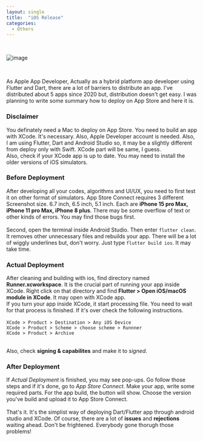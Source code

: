 ```yaml
---
layout: single
title:  "iOS Release"
categories:
  - Others
---
```

<br>

![image](https://github.com/DutchVandaline/DutchVandaline.github.io/assets/142364450/3d92750f-8975-4085-8730-0aa085f3724e)

<br>

As Apple App Developer, Actually as a hybrid platform app developer using Flutter and Dart, there are a lot of barriers to distribute an app. I've distributed about 5 apps since 2020 but, distribution doesn't get easy. I was planning to write some summary how to deploy on App Store and here it is.

### Disclaimer
 You definately need a Mac to deploy on App Store. You need to build an app with XCode. It's necessary. Also, Apple Developer account is needed. Also, I am using Flutter, Dart and Android Studio so, it may be a slightly different from deploy only with Swift. XCode part will be same, I guess. <br>
 Also, check if your XCode app is up to date. You may need to install the older versions of iOS simulators.

### Before Deployment
 After developing all your codes, algorithms and UI/UX, you need to first test it on other format of simulators. App Store Connect requires 3 different Screenshot size. 6.7 inch, 6.5 inch, 5.1 inch. Each are  **iPhone 15 pro Max, iPhone 11 pro Max, iPhone 8 plus**. There may be some overflow of text or other kinds of errors. You may find those bugs first. <br> 
<br>
 Second, open the terminal inside Android Studio. Then enter `flutter clean`. It removes other unnecessary files and rebuilds your app. There will be a lot of wiggly underlines but, don't worry. Just type `flutter build ios`. It may take time.<br>
 
### Actual Deployment
 After cleaning and building with ios, find directory named **Runner.xcworkspace**. It is the crucial part of running your app inside XCode. Right click on that directory and find **Flutter > Open iOS/macOS module in XCode**. It may open with XCode app.<br>
 If you turn your app inside XCode, it start processing file. You need to wait for that process is finished. If it's over check the following instructions. <br><br>
 `XCode > Product > Destination > Any iOS Device` <br>
 `XCode > Product > Scheme > choose scheme > Runnner` <br>
 `XCode > Product > Archive` <br><br>

 Also, check **signing & capabilites** and make it to *signed*.

### After Deployment
If *Actual Deployment* is finished, you may see pop-ups. Go follow those steps and if it's done, go to *App Store Connect*. Make your app, write some required parts. For the app build, the button will show. Choose the version you've build and upload it to App Store Connect.<br>
<br>
That's it. It's the simplist way of deploying Dart/Flutter app through android studio and XCode. Of course, there are a lot of **issues** and **rejections** waiting ahead. Don't be frightened. Everybody gone thorugh those problems!




